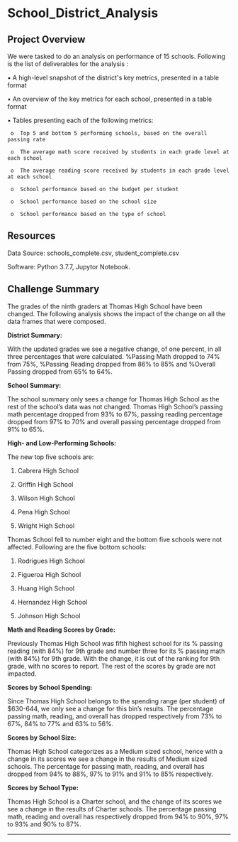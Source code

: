 # School_District_Analysis
## Project Overview
We were tasked to do an analysis on performance of 15 schools. Following is the list of deliverables for the analysis :

  •	A high-level snapshot of the district's key metrics, presented in a table format
  
  •	An overview of the key metrics for each school, presented in a table format
  
  •	Tables presenting each of the following metrics:  
   
     o	Top 5 and bottom 5 performing schools, based on the overall passing rate

     o	The average math score received by students in each grade level at each school

     o	The average reading score received by students in each grade level at each school

     o	School performance based on the budget per student

     o	School performance based on the school size 

     o	School performance based on the type of school

## Resources

Data Source: schools_complete.csv, student_complete.csv

Software: Python 3.7.7, Jupytor Notebook.

## Challenge Summary
The grades of the ninth graders at Thomas High School have been changed. The following analysis shows the impact of the change on all the data frames that were composed. 

**District Summary:**

With the updated grades we see a negative change, of one percent, in all three percentages that were calculated. %Passing Math dropped to 74% from 75%, %Passing Reading dropped from 86% to 85% and %Overall Passing dropped from 65% to 64%. 
 
**School Summary:**

  The school summary only sees a change for Thomas High School as the rest of the school’s data was not changed. 
  Thomas High School’s passing math percentage dropped from 93% to 67%, passing reading percentage dropped from 97% to 70% and overall     passing percentage dropped from 91% to 65%.
  
**High- and Low-Performing Schools:**

  The new top five schools are:
  
  1. Cabrera High School
  
  2. Griffin High School
  
  3. Wilson High School
  
  4. Pena High School
  
  5. Wright High School

  Thomas School fell to number eight and the bottom five schools were not affected. Following are the five bottom schools:

  1.	Rodrigues High School
  
  2.	Figueroa High School
  
  3.	Huang High School
  
  4.	Hernandez High School
  
  5.	Johnson High School
  
**Math and Reading Scores by Grade:**

Previously Thomas High School was fifth highest school for its % passing reading (with 84%) for 9th grade and number three for its % passing math (with 84%) for 9th grade. With the change, it is out of the ranking for 9th grade, with no scores to report. The rest of the scores by grade are not impacted.

**Scores by School Spending:**

Since Thomas High School belongs to the spending range (per student) of $630-644, we only see a change for this bin’s results. The percentage passing math, reading, and overall has dropped respectively from 73% to 67%, 84% to 77% and 63% to 56%.
 
**Scores by School Size:**

Thomas High School categorizes as a Medium sized school, hence with a change in its scores we see a change in the results of Medium sized schools. The percentage for passing math, reading, and overall has dropped from 94% to 88%, 97% to 91% and 91% to 85% respectively.

**Scores by School Type:** 

Thomas High School is a Charter school, and the change of its scores we see a change in the results of Charter schools. The percentage passing math, reading and overall has respectively dropped from 94% to 90%, 97% to 93% and 90% to 87%.

____________________________________________________________________________________________________________________________

